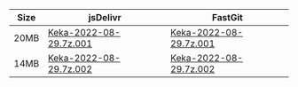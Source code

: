 |    Size   |     jsDelivr  | FastGit |
|  ---  |  ---  |  ---  |
| 20MB | [Keka-2022-08-29.7z.001](https://cdn.jsdelivr.net/gh/mainians/Keka@main/Keka-2022-08-29.7z.001) | [Keka-2022-08-29.7z.001](https://raw.fastgit.org/mainians/Keka/main/Keka-2022-08-29.7z.001) |
| 14MB | [Keka-2022-08-29.7z.002](https://cdn.jsdelivr.net/gh/mainians/Keka@main/Keka-2022-08-29.7z.002) | [Keka-2022-08-29.7z.002](https://raw.fastgit.org/mainians/Keka/main/Keka-2022-08-29.7z.002) |
